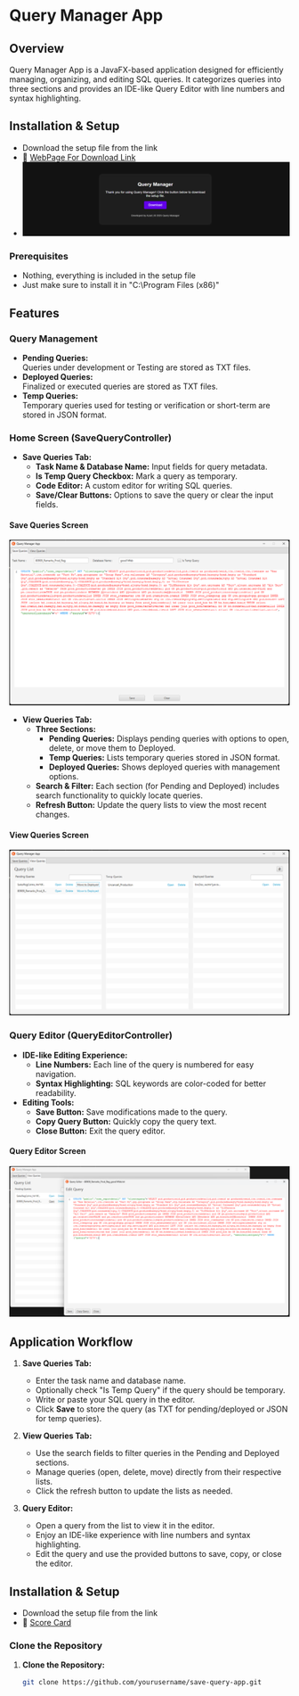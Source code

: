# Query Manager App

## Overview
Query Manager App is a JavaFX-based application designed for efficiently managing, organizing, and editing SQL queries. It categorizes queries into three sections and provides an IDE-like Query Editor with line numbers and syntax highlighting.

## Installation & Setup
- Download the setup file from the link
- 🔗 [WebPage For Download Link](https://porfskylord.github.io/Query_Manager/)
- ![Webpage to Download](screenshots/webpagedownload.png)


### Prerequisites
- Nothing, everything is included in the setup file 
- Just make sure to install it in "C:\Program Files (x86)\"

## Features

### Query Management
- **Pending Queries:**  
  Queries under development or Testing are stored as TXT files.
- **Deployed Queries:**  
  Finalized or executed queries are stored as TXT files.
- **Temp Queries:**  
  Temporary queries used for testing or verification or short-term are stored in JSON format.

### Home Screen (SaveQueryController)
- **Save Queries Tab:**  
  - **Task Name & Database Name:** Input fields for query metadata.
  - **Is Temp Query Checkbox:** Mark a query as temporary.
  - **Code Editor:** A custom editor for writing SQL queries.
  - **Save/Clear Buttons:** Options to save the query or clear the input fields.
    
#### Save Queries Screen
![Save Home](screenshots/SaveHome.png)

- **View Queries Tab:**  
  - **Three Sections:**  
    - **Pending Queries:** Displays pending queries with options to open, delete, or move them to Deployed.
    - **Temp Queries:** Lists temporary queries stored in JSON format.
    - **Deployed Queries:** Shows deployed queries with management options.
  - **Search & Filter:** Each section (for Pending and Deployed) includes search functionality to quickly locate queries.
  - **Refresh Button:** Update the query lists to view the most recent changes.
    
#### View Queries Screen
![View Queries](screenshots/ViewQuery.png)

### Query Editor (QueryEditorController)
- **IDE-like Editing Experience:**  
  - **Line Numbers:** Each line of the query is numbered for easy navigation.
  - **Syntax Highlighting:** SQL keywords are color-coded for better readability.
- **Editing Tools:**  
  - **Save Button:** Save modifications made to the query.
  - **Copy Query Button:** Quickly copy the query text.
  - **Close Button:** Exit the query editor.

#### Query Editor Screen
![Query Editor](screenshots/QueryEditor.png)


## Application Workflow

1. **Save Queries Tab:**
   - Enter the task name and database name.
   - Optionally check "Is Temp Query" if the query should be temporary.
   - Write or paste your SQL query in the editor.
   - Click **Save** to store the query (as TXT for pending/deployed or JSON for temp queries).

2. **View Queries Tab:**
   - Use the search fields to filter queries in the Pending and Deployed sections.
   - Manage queries (open, delete, move) directly from their respective lists.
   - Click the refresh button to update the lists as needed.

3. **Query Editor:**
   - Open a query from the list to view it in the editor.
   - Enjoy an IDE-like experience with line numbers and syntax highlighting.
   - Edit the query and use the provided buttons to save, copy, or close the editor.

## Installation & Setup
- Download the setup file from the link
- 🔗 [Score Card](https://porfskylord.github.io/Query_Manager/) 

### Clone the Repository
1. **Clone the Repository:**
   ```sh
   git clone https://github.com/yourusername/save-query-app.git
